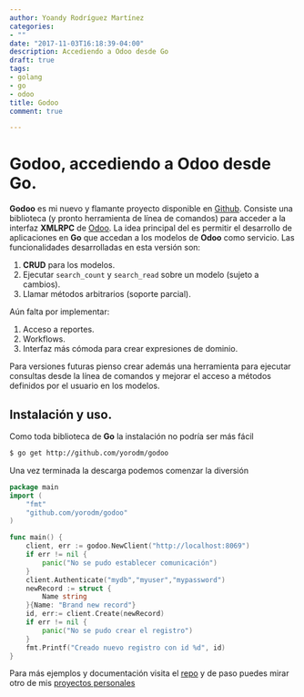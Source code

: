 ```yaml
---
author: Yoandy Rodríguez Martínez
categories:
- ""
date: "2017-11-03T16:18:39-04:00"
description: Accediendo a Odoo desde Go
draft: true
tags:
- golang
- go
- odoo
title: Godoo
comment: true

---
```



# Godoo, accediendo a Odoo desde Go.

**Godoo** es mi nuevo y flamante proyecto disponible en
[Github](http://github.com ). Consiste una biblioteca (y pronto herramienta de
línea de comandos) para acceder a la interfaz **XMLRPC** de
[Odoo](http://www.odoo.com ). La idea principal del es permitir el desarrollo de
aplicaciones en **Go** que accedan a los modelos de **Odoo** como servicio. Las
funcionalidades desarrolladas en esta versión son:

1. **CRUD** para los modelos.
2. Ejecutar `search_count` y `search_read` sobre un modelo (sujeto a cambios).
3. Llamar métodos arbitrarios (soporte parcial).

Aún falta por implementar:

1. Acceso a reportes.
2. Workflows.
3. Interfaz más cómoda para crear expresiones de dominio.

Para versiones futuras pienso crear además una herramienta para ejecutar
consultas desde la línea de comandos y mejorar el acceso a métodos definidos por
el usuario en los modelos.

## Instalación y uso.

Como toda biblioteca de **Go** la instalación no podría ser más fácil

```bash
$ go get http://github.com/yorodm/godoo
```

Una vez terminada la descarga podemos comenzar la diversión

```go
package main
import (
    "fmt"
    "github.com/yorodm/godoo"
)

func main() {
    client, err := godoo.NewClient("http://localhost:8069")
    if err != nil {
        panic("No se pudo establecer comunicación")
    }
    client.Authenticate("mydb","myuser","mypassword")
    newRecord := struct {
        Name string
    }{Name: "Brand new record"}
    id, err:= client.Create(newRecord)
    if err != nil {
        panic("No se pudo crear el registro")
    }
    fmt.Printf("Creado nuevo registro con id %d", id)
}
```

Para más ejemplos y documentación visita el
[repo](http://github.com/yorodm/godoo ) y de paso puedes mirar otro de mis
[proyectos personales](http://github.com/yorodm)
